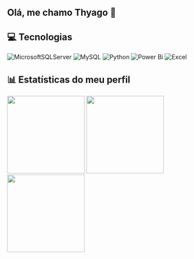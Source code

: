 ## Olá, me chamo Thyago 👋


## 💻 Tecnologias

![MicrosoftSQLServer](https://img.shields.io/badge/Microsoft%20SQL%20Server-CC2927?style=for-the-badge&logo=microsoft%20sql%20server&logoColor=white)
![MySQL](https://img.shields.io/badge/mysql-4479A1.svg?style=for-the-badge&logo=mysql&logoColor=white)
![Python](https://img.shields.io/badge/python-3670A0?style=for-the-badge&logo=python&logoColor=ffdd54)
![Power Bi](https://img.shields.io/badge/power_bi-F2C811?style=for-the-badge&logo=powerbi&logoColor=black)
![Excel](https://img.shields.io/badge/Microsoft_Excel-217346?style=for-the-badge&logo=microsoft-excel&logoColor=white)

## 📊 Estatísticas do meu perfil

<div align="left">
  <img height="180em" src="https://github-readme-stats.vercel.app/api?username=thyago-f&show_icons=true&theme=radical&hide=prs,issues,contribs"/>
  <img height="180em" src="https://github-readme-stats.vercel.app/api/top-langs/?username=thyago-f&layout=compact&theme=radical"/>
  <img height="180em" src="https://nirzak-streak-stats.vercel.app/?user=thyago-f&theme=radical&hide_border=false"/>
</div> 
          
